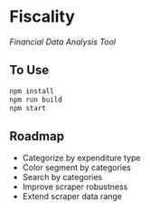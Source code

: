 # Fiscality
*Financial Data Analysis Tool*

## To Use
```bash
npm install
npm run build
npm start
```

## Roadmap
* Categorize by expenditure type
* Color segment by categories
* Search by categories
* Improve scraper robustness
* Extend scraper data range